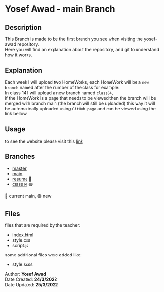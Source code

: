 # Yosef Awad - main Branch

## Description

This Branch is made to be the first branch you see when visiting the yosef-awad repository.<br>
Here you will find an explanation about the repository, and git to understand how it works.<br>

## Explanation

Each week I will upload two HomeWorks, each HomeWork will be a `new branch` named after the number of the class for example:<br>
In class 14 I will upload a new branch named `class14`,<br>
if the HomeWork is a page that needs to be viewed then the branch will be merged with branch main (the branch will still be uploaded) this way it will be automatically uploaded using `GitHub page` and can be viewed using the link bellow.<br>

## Usage

to see the website please visit this [link](https://fullstack-alfanar.github.io/yosef-awad/)

## Branches

- [master](https://github.com/Fullstack-Alfanar/yosef-awad/tree/master)
- [main](https://github.com/Fullstack-Alfanar/yosef-awad/tree/main)
- [resume](https://github.com/Fullstack-Alfanar/yosef-awad/tree/resume) 🔵
- [class14](https://github.com/Fullstack-Alfanar/yosef-awad/tree/class14) 🟢

🔵 current main, 🟢 new

## Files

files that are required by the teacher:

- index.html
- style.css
- script.js

some additional files were added like:

- style.scss

Author: **Yosef Awad**<br>
Date Created: **24/3/2022**<br>
Date Updated: **25/3/2022**
